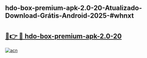 ## hdo-box-premium-apk-2.0-20-Atualizado-Download-Grátis-Android-2025-#whnxt

# <h2><a href="https://ainizakaria.my?title=hdo-box-premium-apk-2.0-20&ref=20M">🔗👉 🔴 hdo-box-premium-apk-2.0-20</a></h2>

[![acn](https://github.com/user-attachments/assets/0f9c940e-d8b0-45ae-aac7-cd30a18b3e1c)](https://ainizakaria.my?title=hdo-box-premium-apk-2.0-20&ref=20M)

